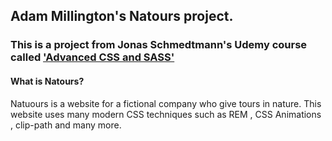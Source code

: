 ## Adam Millington's Natours project.

### This is a project from Jonas Schmedtmann's Udemy course called ['Advanced CSS and SASS'](https://www.udemy.com/advanced-css-and-sass/learn/v4/overview)

#### What is Natours?
Natuours  is a website for a fictional company who give tours in nature. This website uses many modern CSS techniques such as REM , CSS Animations , clip-path and many more.
